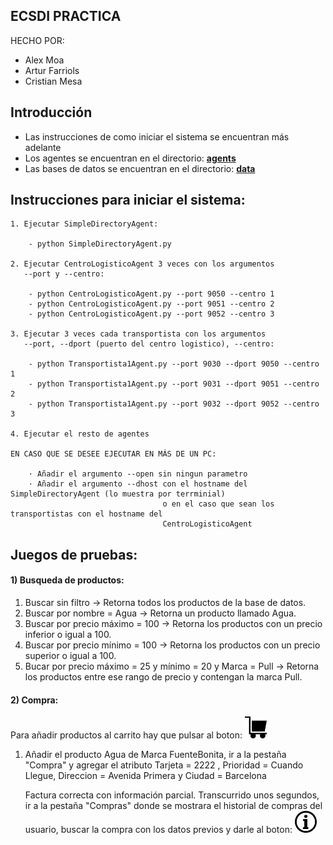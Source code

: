 ## ECSDI PRACTICA

HECHO POR:

- Alex Moa
- Artur Farriols
- Cristian Mesa


## Introducción 

- Las instrucciones de como iniciar el sistema se encuentran más adelante
- Los agentes se encuentran en el directorio: <b>[agents](/../../tree/master/agents)</b>
- Las bases de datos se encuentran en el directorio: <b>[data](/../../tree/master/data)</b>

## Instrucciones para iniciar el sistema:

    1. Ejecutar SimpleDirectoryAgent:

        - python SimpleDirectoryAgent.py 

    2. Ejecutar CentroLogisticoAgent 3 veces con los argumentos
       --port y --centro:

        - python CentroLogisticoAgent.py --port 9050 --centro 1
        - python CentroLogisticoAgent.py --port 9051 --centro 2
        - python CentroLogisticoAgent.py --port 9052 --centro 3

    3. Ejecutar 3 veces cada transportista con los argumentos
       --port, --dport (puerto del centro logistico), --centro:

        - python Transportista1Agent.py --port 9030 --dport 9050 --centro 1 
        - python Transportista1Agent.py --port 9031 --dport 9051 --centro 2 
        - python Transportista1Agent.py --port 9032 --dport 9052 --centro 3 
    
    4. Ejecutar el resto de agentes

    EN CASO QUE SE DESEE EJECUTAR EN MÁS DE UN PC:

        · Añadir el argumento --open sin ningun parametro
        · Añadir el argumento --dhost con el hostname del SimpleDirectoryAgent (lo muestra por terrminial)
                                      o en el caso que sean los transportistas con el hostname del 
                                      CentroLogisticoAgent

## Juegos de pruebas:

#### 1) Busqueda de productos:

   1. Buscar sin filtro -> Retorna todos los productos de la base de datos.
   2. Buscar por nombre = Agua -> Retorna un producto llamado Agua.
   3. Buscar por precio máximo = 100 -> Retorna los productos con un precio inferior o igual a 100.
   4. Buscar por precio mínimo = 100 -> Retorna los productos con un precio superior o igual a 100.
   5. Bucar por precio máximo = 25 y mínimo = 20 y Marca = Pull -> Retorna los productos entre ese 
       rango de precio y contengan la marca Pull.
       
#### 2) Compra:
   
   Para añadir productos al carrito hay que pulsar al boton:
   <img src="agents/static/icons/purchase.png" widht=35 height=35></img>
   
   1. Añadir el producto Agua de Marca FuenteBonita, ir a la pestaña "Compra" y agregar el atributo 
       Tarjeta = 2222 , Prioridad = Cuando Llegue, Direccion = Avenida Primera y Ciudad = Barcelona
       
       Factura correcta con información parcial. Transcurrido unos segundos, ir a la pestaña "Compras"
       donde se mostrara el historial de compras del usuario, buscar la compra con los datos previos y darle al boton: 
       <img src="agents/static/icons/info.png" widht=35 height=35></img>
        